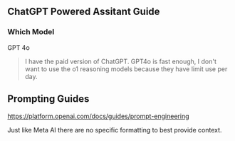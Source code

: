 ## ChatGPT Powered Assitant Guide

### Which Model

GPT 4o

> I have the paid version of ChatGPT.  GPT4o is fast enough, I don't want to use the o1 reasoning models because they have limit use per day.

## Prompting Guides

https://platform.openai.com/docs/guides/prompt-engineering

Just like Meta AI there are no specific formatting to best provide context.

